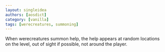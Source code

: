 ```yaml
---
layout: singleidea
authors: [aosdict]
category: [vanilla]
tags: [werecreatures, summoning]
---
```

When werecreatures summon help, the help appears at random locations on the level, out of sight if possible, not around the player.
